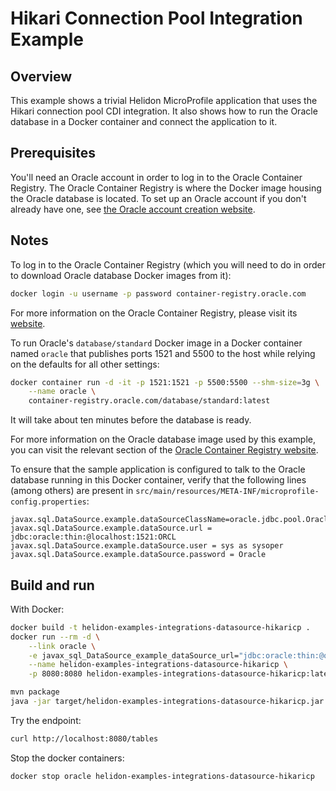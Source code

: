 # Hikari Connection Pool Integration Example

## Overview

This example shows a trivial Helidon MicroProfile application that
uses the Hikari connection pool CDI integration.  It also shows how to
run the Oracle database in a Docker container and connect the
application to it.

## Prerequisites

You'll need an Oracle account in order to log in to the Oracle
Container Registry.  The Oracle Container Registry is where the Docker
image housing the Oracle database is located.  To set up an Oracle
account if you don't already have one, see
[the Oracle account creation website](https://profile.oracle.com/myprofile/account/create-account.jspx).

## Notes

To log in to the Oracle Container Registry (which you will need to do
in order to download Oracle database Docker images from it):

```bash
docker login -u username -p password container-registry.oracle.com
```

For more information on the Oracle Container Registry, please visit
its [website](https://container-registry.oracle.com/).

To run Oracle's `database/standard` Docker image in a Docker container
named `oracle` that publishes ports 1521 and 5500 to
the host while relying on the defaults for all other settings:

```bash
docker container run -d -it -p 1521:1521 -p 5500:5500 --shm-size=3g \
    --name oracle \
    container-registry.oracle.com/database/standard:latest
```

It will take about ten minutes before the database is ready.

For more information on the Oracle database image used by this
example, you can visit the relevant section of the
 [Oracle Container Registry website](https://container-registry.oracle.com/).

To ensure that the sample application is configured to talk to the
Oracle database running in this Docker container, verify that the
following lines (among others) are present in
`src/main/resources/META-INF/microprofile-config.properties`:

```properties
javax.sql.DataSource.example.dataSourceClassName=oracle.jdbc.pool.OracleDataSource
javax.sql.DataSource.example.dataSource.url = jdbc:oracle:thin:@localhost:1521:ORCL
javax.sql.DataSource.example.dataSource.user = sys as sysoper
javax.sql.DataSource.example.dataSource.password = Oracle
```

## Build and run

With Docker:
```bash
docker build -t helidon-examples-integrations-datasource-hikaricp .
docker run --rm -d \
    --link oracle \
    -e javax_sql_DataSource_example_dataSource_url="jdbc:oracle:thin:@oracle:1521:ORCL" \
    --name helidon-examples-integrations-datasource-hikaricp \
    -p 8080:8080 helidon-examples-integrations-datasource-hikaricp:latest
```

```bash
mvn package
java -jar target/helidon-examples-integrations-datasource-hikaricp.jar
```

Try the endpoint:
```bash
curl http://localhost:8080/tables
```

Stop the docker containers:
```bash
docker stop oracle helidon-examples-integrations-datasource-hikaricp
```
